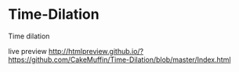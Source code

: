 # Time-Dilation
Time dilation 

live preview 
http://htmlpreview.github.io/?https://github.com/CakeMuffin/Time-Dilation/blob/master/Index.html
